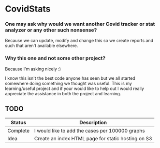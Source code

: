 # CovidStats

### One may ask why would we want another Covid tracker or stat analyzer or any other such nonsense? 

Because we can update, modify and change this so we create reports and such that aren't available elsewhere. 

### Why this one and not some other project? 

Because I'm asking nicely :) 

I know this isn't the best code anyone has seen but we all started somewhere doing something we thought was 
useful. This is my learning/useful project and if your would like to help out I would really appreciate the 
assistance in both the project and learning. 

## TODO

| Status | Description |
| --- | --- |
|Complete |  I would like to add the cases per 100000 graphs |
|Idea | Create an index HTML page for static hosting on S3 |
